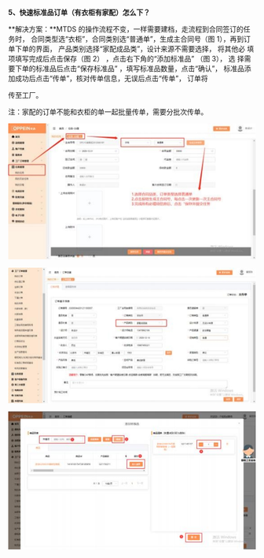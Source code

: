 <a name="bookmark5"></a>**5、快速标准品订单（有衣柜有家配）怎么下？**

**解决方案：**MTDS 的操作流程不变，一样需要建档，走流程到合同签订的任务时，  合同类型选“衣柜”，合同类别选“普通单”，生成主合同号（图 1），再到订  单下单的界面，  产品类别选择“家配成品类”，设计来源不需要选择，  将其他必  填项填写完成后点击保存（图 2） ，点击右下角的“添加标准品” （图 3）， 选  择需要下单的标准品后点击“保存标准品” ，填写标准品数量，点击“确认”， 标准品添加成功后点击“传单”，核对传单信息，无误后点击“传单”， 订单将

传至工厂。

注：家配的订单不能和衣柜的单一起批量传单，需要分批次传单。


![](Aspose.Words.256d586b-3954-46d4-8fd0-a69153486d4c.002.jpeg)

![](Aspose.Words.256d586b-3954-46d4-8fd0-a69153486d4c.011.jpeg)


![](Aspose.Words.256d586b-3954-46d4-8fd0-a69153486d4c.007.jpeg)


